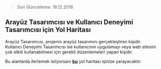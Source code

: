 > Son Güncelleme: 18.12.2018

## Arayüz Tasarımcısı ve Kullanıcı Deneyimi Tasarımcısı için Yol Haritası

Arayüz Tasarımcısı, projenin arayüz tasarımını gerçekleştiren kişidir.
Kullanıcı Deneyimi Tasarımcısı ise kullanıcının uygulamayı veya web sitesini çok etkili kullanabilmesi için gerekli düzenlemeleri yapan kişidir.

Bu alanlarda ilerlemek istiyorsanı [**bu**](https://github.com/togiberlin/ui-ux-designer-roadmap) yol haritası işinize yarayacaktır.
